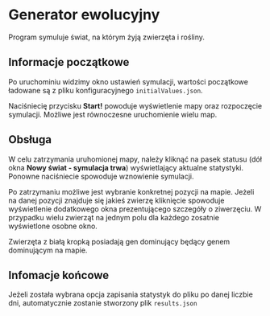 <h1>Generator ewolucyjny</h1>

Program symuluje świat, na którym żyją zwierzęta i rośliny.

<h2>Informacje początkowe</h2>

Po uruchominiu widzimy okno ustawień symulacji, wartości początkowe ładowane są z 
pliku konfiguracyjnego `initialValues.json`.

Naciśniecię przycisku **Start!** powoduje wyświetlenie mapy oraz rozpoczęcie
symulacji. Możliwe jest równoczesne uruchomienie wielu map.


<h2>Obsługa</h2>

W celu zatrzymania uruhomionej mapy, należy kliknąć na pasek statusu 
(dół okna **Nowy świat - symulacja trwa**) wyświetlający aktualne statystyki. Ponowne naciśniecie spowoduje wznowienie symulacji.

Po zatrzymaniu możliwe jest wybranie konkretnej pozycji na mapie.
Jeżeli na danej pozycji znajduje się jakieś zwierzę kliknięcie spowoduje wyświetlenie 
dodatkowego okna  prezentującego szczegóły o ziwerzęciu. W przypadku wielu zwierząt na jednym polu
dla każdego zosatnie wyświetlone osobne okno.

Zwierzęta z białą kropką posiadają gen dominujący będący genem dominującym na mapie.

<h2>Infomacje końcowe</h2>

Jeżeli została wybrana opcja zapisania statystyk do pliku po danej liczbie dni, 
automatycznie zostanie stworzony plik `results.json`



